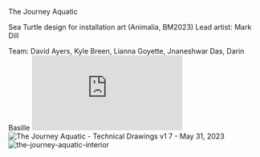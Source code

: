 The Journey Aquatic 

Sea Turtle design for installation art (Animalia, BM2023)
Lead artist: Mark Dill


Team: David Ayers, Kyle Breen, Lianna Goyette, Jnaneshwar Das, Darin Basille 
![Technical Drawing PDF](https://github.com/darknight-007/the-journey-aquatic/blob/main/The%20Journey%20Aquatic%20-%20Technical%20Drawings%20v1.7%20-%20May%2031%2C%202023.pdf)
![The Journey Aquatic - Technical Drawings v1 7 - May 31, 2023](https://github.com/darknight-007/the-journey-aquatic/assets/3958994/955a7816-6569-4afa-9100-7665776b0f2d)
![the-journey-aquatic-interior](https://github.com/darknight-007/the-journey-aquatic/assets/3958994/e301a8c6-6e75-4a62-a804-d2acde11152d)



